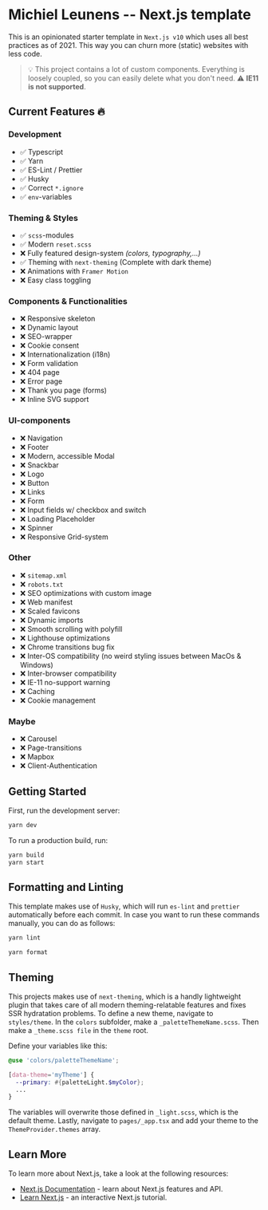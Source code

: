 # Michiel Leunens -- Next.js template

This is an opinionated starter template in `Next.js v10` which uses all best practices as of 2021. This way you can churn more (static) websites with less code.

> :bulb: This project contains a lot of custom components. Everything is loosely coupled, so you can easily delete what you don't need. :warning: **IE11 is not supported**.

## Current Features :fire:

### Development

- :white_check_mark: Typescript
- :white_check_mark: Yarn
- :white_check_mark: ES-Lint / Prettier
- :white_check_mark: Husky
- :white_check_mark: Correct `*.ignore`
- :white_check_mark: `env`-variables

### Theming & Styles

- :white_check_mark: `scss`-modules
- :white_check_mark: Modern `reset.scss`
- :x: Fully featured design-system _(colors, typography,...)_
- :white_check_mark: Theming with `next-theming` (Complete with dark theme)
- :x: Animations with `Framer Motion`
- :x: Easy class toggling

### Components & Functionalities

- :x: Responsive skeleton
- :x: Dynamic layout
- :x: SEO-wrapper
- :x: Cookie consent
- :x: Internationalization (i18n)
- :x: Form validation
- :x: 404 page
- :x: Error page
- :x: Thank you page (forms)
- :x: Inline SVG support

### UI-components

- :x: Navigation
- :x: Footer
- :x: Modern, accessible Modal
- :x: Snackbar
- :x: Logo
- :x: Button
- :x: Links
- :x: Form
- :x: Input fields w/ checkbox and switch
- :x: Loading Placeholder
- :x: Spinner
- :x: Responsive Grid-system

### Other

- :x: `sitemap.xml`
- :x: `robots.txt`
- :x: SEO optimizations with custom image
- :x: Web manifest
- :x: Scaled favicons
- :x: Dynamic imports
- :x: Smooth scrolling with polyfill
- :x: Lighthouse optimizations
- :x: Chrome transitions bug fix
- :x: Inter-OS compatibility (no weird styling issues between MacOs & Windows)
- :x: Inter-browser compatibility
- :x: IE-11 no-support warning
- :x: Caching
- :x: Cookie management

### Maybe

- :x: Carousel
- :x: Page-transitions
- :x: Mapbox
- :x: Client-Authentication

## Getting Started

First, run the development server:

```bash
yarn dev
```

To run a production build, run:

```bash
yarn build
yarn start
```

## Formatting and Linting

This template makes use of `Husky`, which will run `es-lint` and `prettier` automatically before each commit.
In case you want to run these commands manually, you can do as follows:

```bash
yarn lint
```

```bash
yarn format
```

## Theming

This projects makes use of `next-theming`, which is a handly lightweight plugin that takes care of all modern theming-relatable features and fixes SSR hydratation problems.
To define a new theme, navigate to `styles/theme`. In the `colors` subfolder, make a `_paletteThemeName.scss`. Then make a `_theme.scss file` in the `theme` root.

Define your variables like this:

```scss
@use 'colors/paletteThemeName';

[data-theme='myTheme'] {
  --primary: #{paletteLight.$myColor};
  ...
}
```

The variables will overwrite those defined in `_light.scss`, which is the default theme.
Lastly, navigate to `pages/_app.tsx` and add your theme to the `ThemeProvider.themes` array.

## Learn More

To learn more about Next.js, take a look at the following resources:

- [Next.js Documentation](https://nextjs.org/docs) - learn about Next.js features and API.
- [Learn Next.js](https://nextjs.org/learn) - an interactive Next.js tutorial.
